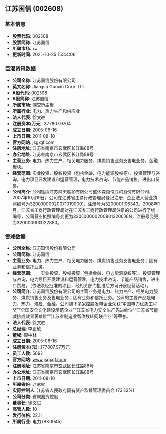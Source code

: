 ## 江苏国信 (002608)

### 基本信息

- **股票代码**: 002608
- **股票简称**: 江苏国信
- **所属市场**: sz
- **更新时间**: 2025-10-25 15:44:06

### 巨潮资讯数据

- **公司全称**: 江苏国信股份有限公司
- **英文名称**: Jiangsu Guoxin Corp. Ltd.
- **A股代码**: 002608
- **A股简称**: 江苏国信
- **所属市场**: 深交所主板
- **所属行业**: 电力、热力生产和供应业
- **法人代表**: 徐文进
- **注册资本(万元)**: 377807.9704
- **成立日期**: 2003-06-16
- **上市日期**: 2011-08-10
- **官方网站**: jsgxgf.com
- **注册地址**: 江苏省南京市玄武区长江路88号
- **办公地址**: 江苏省南京市玄武区长江路88号
- **主营业务**: 电力、热力生产、相关电力服务、煤炭销售业务及售电业务，金融板块。
- **经营范围**: 实业投资、股权投资（包括金融、电力能源股权等）、投资管理与咨询。电力项目开发建设和运营管理，电力技术咨询、节能产品销售，进出口贸易。
- **公司简介**: 公司是由江苏舜天船舶有限公司整体变更设立的股份有限公司。2007年10月19日，公司在江苏省工商行政管理局登记注册，企业法人营业执照编号为320000000200710190001，注册号为3200001106343。2008年1月，江苏省工商行政管理局对在江苏省工商行政管理局注册的公司进行了统一编号，公司营业执照编号变更为320000000200801220006N，注册号变更为320000000022880。

### 雪球数据

- **公司全称**: 江苏国信股份有限公司
- **公司简称**: 江苏国信
- **主营业务**: 电力、热力生产、相关电力服务、煤炭销售业务及售电业务；固有业务和信托业务。
- **经营范围**: 　　实业投资、股权投资（包括金融、电力能源股权等）、投资管理与咨询，电力项目开发建设和运营管理，电力技术咨询、节能产品销售，进出口贸易。（依法须经批准的项目，经相关部门批准后方可开展经营活动）。
- **公司简介**: 江苏国信股份有限公司的主营业务是电力、热力生产、相关电力服务、煤炭销售业务及售电业务；固有业务和信托业务。公司的主要产品是电力、热力、煤炭、金融。公司旗下多家控股发电企业荣获“中国电力优质工程奖”“全国安全文化建设示范企业”“江苏省电力安全生产先进单位”“江苏省节能减排成效显著单位”“江苏省制造业智改数转网联企业”等荣誉。
- **法人代表**: 徐文进
- **总经理**: 李正欣
- **董秘**: 顾中林
- **成立日期**: 2003-06-16
- **注册资本(元)**: 377807.97万元
- **员工人数**: 5693
- **官方网站**: www.jsgxgf.com
- **注册地址**: 江苏省南京市玄武区长江路88号
- **办公地址**: 江苏省南京市玄武区长江路88号
- **上市日期**: 2011-08-10
- **所属省份**: 江苏省
- **实际控制人**: 江苏省人民政府国有资产监督管理委员会 (73.82%)
- **公司分类**: 省属国资控股
- **董事长**: 徐文进
- **高管人数**: 10
- **发行价格**: 22.11
- **所属行业**: 电力 (BK0045)

---